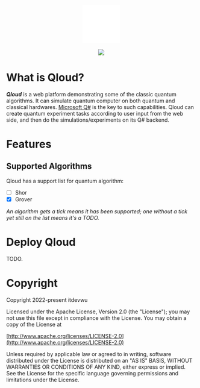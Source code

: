 <div align="center" font-size: "32px;">

<a href="https://github.com/itdevwu/qloud"><img src="./qloud-web/src/quantum.svg" width=20%></img></a>

<a href="https://docs.itdevwu.com"><img src="https://docs.itdevwu.com/img/itdevwu-opensource.svg" width=23%></img></a>

</div>

# What is Qloud?

***Qloud*** is a web platform demonstrating some of the classic quantum algorithms.
It can simulate quantum computer on both quantum and classical hardwares.
[Microsoft Q#](https://learn.microsoft.com/en-us/azure/quantum/overview-what-is-qsharp-and-qdk) is the key to such capabilities.
Qloud can create quantum experiment tasks according to user input from the web side, and then do the simulations/experiments on its Q# backend.

# Features

## Supported Algorithms

Qloud has a support list for quantum algorithm:

- [ ] Shor
- [x] Grover

*An algorithm gets a tick means it has been supported; one without a tick yet still on the list means it's a TODO.*

# Deploy Qloud

TODO.

# Copyright

Copyright 2022-present itdevwu

Licensed under the Apache License, Version 2.0 (the "License");
you may not use this file except in compliance with the License.
You may obtain a copy of the License at

   [http://www.apache.org/licenses/LICENSE-2.0](http://www.apache.org/licenses/LICENSE-2.0)

Unless required by applicable law or agreed to in writing, software
distributed under the License is distributed on an "AS IS" BASIS,
WITHOUT WARRANTIES OR CONDITIONS OF ANY KIND, either express or implied.
See the License for the specific language governing permissions and
limitations under the License.
